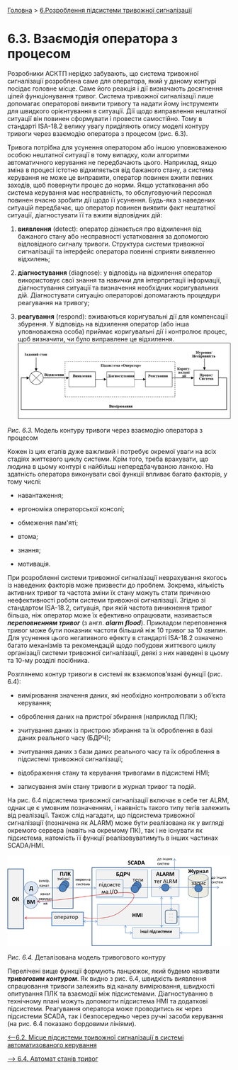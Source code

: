 [Головна](README.md) > [6.Розроблення підсистеми тривожної сигналізації](6.md)

# 6.3. Взаємодія оператора з процесом

Розробники АСКТП нерідко забувають, що система тривожної сигналізації розроблена саме для оператора, який у даному контурі посідає головне місце. Саме його реакція і дії визначають досягнення цілей функціонування тривог. Система тривожної сигналізації лише допомагає операторові виявити тривогу та надати йому інструменти для швидкого орієнтування в ситуації. Дії щодо виправлення нештатної ситуації він повинен сформувати і провести самостійно. Тому в стандарті ISA-18.2 велику увагу приділяють опису моделі контуру тривоги через взаємодію оператора з процесом (рис. 6.3). 

Тривога потрібна для усунення оператором або іншою уповноваженою особою нештатної ситуації в тому випадку, коли алгоритми автоматичного керування не передбачають цього. Наприклад, якщо зміна в процесі істотно відхиляється від бажаного стану, а система керування не може це виправити, оператор повинен вжити певних заходів, щоб повернути процес до норми. Якщо устатковання або система керування має несправність, то обслуговуючий персонал повинен вчасно зробити дії щодо її усунення. Будь-яка з наведених ситуацій передбачає, що оператор повинен виявити факт нештатної ситуації, діагностувати її та вжити відповідних дій:  

1) **виявлення** (detect): оператор дізнається про відхилення від бажаного стану або несправності устатковання за допомогою відповідного сигналу тривоги. Структура системи тривожної сигналізації та інтерфейс оператора повинні сприяти виявленню відхилень; 

2) **діагностування** (diagnose): у відповідь на відхилення оператор використовує свої знання та навички для інтерпретації інформації, діагностування ситуації та визначення необхідних коригувальних дій. Діагностувати ситуацію операторові допомагають процедури реагування на тривогу;

3) **реагування** (respond): вживаються коригувальні дії для компенсації збурення. У відповідь на відхилення оператор (або інша уповноважена особа) приймає коригувальні дії і контролює процес, щоб визначити, чи було виправлене це відхилення.
<a href="media6/6_3.png" target="_blank"><img src="media6/6_3.png"/></a> 

*Рис. 6.3.* Модель контуру тривоги через взаємодію оператора з процесом

Кожен із цих етапів дуже важливий і потребує окремої уваги на всіх стадіях життєвого циклу системи. Крім того, треба врахувати, що людина в цьому контурі є найбільш непередбачуваною ланкою. На здатність оператора виконувати свої функції впливає багато факторів, у тому числі:

- навантаження;

- ергономіка операторської консолі;

- обмеження пам'яті;

- втома;

- знання;

- мотивація.

При розробленні системи тривожної сигналізації неврахування якогось із наведених факторів може призвести до проблем. Зокрема, кількість активних тривог та частота зміни їх стану можуть стати причиною неефективності роботи системи тривожної сигналізації. Згідно зі стандартом ISA-18.2, ситуація, при якій частота виникнення тривог більша, ніж оператор може їх ефективно опрацювати, називається ***переповненням тривог*** (з англ. ***alarm*** ***flood***). Прикладом переповнення тривог може бути показник частоти більший ніж 10 тривог за 10 хвилин. Для усунення цього негативного ефекту в стандарті 
 ISA-18.2 означено багато механізмів та рекомендацій щодо побудови життєвого циклу організації системи тривожної сигналізації, деякі з них наведені в цьому та 10-му розділі посібника.

Розглянемо контур тривоги в системі як взаємопов’язані функції (рис. 6.4):

- вимірювання значення даних, які необхідно контролювати з об’єкта керування;

- оброблення даних на пристрої збирання (наприклад ПЛК);

- зчитування даних із пристрою збирання та їх оброблення в базі даних реального часу (БДРЧ);

- зчитування даних з бази даних реального часу та їх оброблення в підсистемі тривожної сигналізації; 

- відображення стану та керування тривогами в підсистемі HMI;  

- записування змін стану тривоги в журнал тривог та подій. 

На рис. 6.4 підсистема тривожної сигналізації включає в себе тег ALRM, однак це є умовним позначенням, і наявність такого типу тегів залежить від реалізації. Також слід нагадати, що підсистема тривожної сигналізації (позначена як ALARM) може бути реалізована як у вигляді окремого сервера (навіть на окремому ПК), так і не існувати як підсистема, натомість її функції реалізовуватимуть в інших частинах SCADA/HMI.  

<a href="media6/6_4.png" target="_blank"><img src="media6/6_4.png"/></a> 

*Рис. 6.4.* Деталізована модель тривогового контуру 

Перелічені вище функції формують ланцюжок, який будемо називати ***тривоговим контуром***. Як видно з рис. 6.4, швидкість виявлення спрацювання тривоги залежить від каналу вимірювання, швидкості опитування ПЛК та взаємодії між підсистемами. Діагностуванню в технічному плані можуть допомогти підсистема HMI та додаткові підсистеми. Реагування оператора може проводитись як через підсистеми SCADA, так і безпосередньо через ручні засоби керування (на рис. 6.4 показано бордовими лініями).  

[<--6.2. Місце підсистеми тривожної сигналізації в системі автоматизованого керування](6_2.md)

[--> 6.4. Автомат станів тривог](6_4.md)